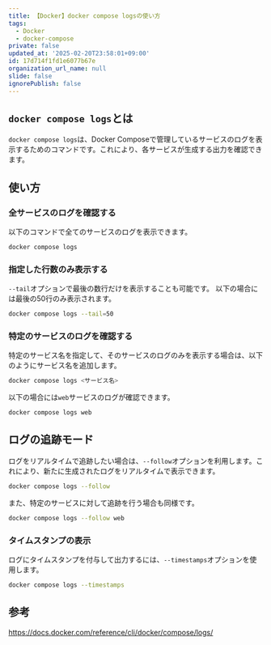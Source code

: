 ```yaml
---
title: 【Docker】docker compose logsの使い方
tags:
  - Docker
  - docker-compose
private: false
updated_at: '2025-02-20T23:58:01+09:00'
id: 17d714f1fd1e6077b67e
organization_url_name: null
slide: false
ignorePublish: false
---
```

## `docker compose logs`とは

`docker compose logs`は、Docker Composeで管理しているサービスのログを表示するためのコマンドです。これにより、各サービスが生成する出力を確認できます。

## 使い方

### 全サービスのログを確認する

以下のコマンドで全てのサービスのログを表示できます。

```bash
docker compose logs
```

### 指定した行数のみ表示する

`--tail`オプションで最後の数行だけを表示することも可能です。
以下の場合には最後の50行のみ表示されます。

```bash
docker compose logs --tail=50
```

### 特定のサービスのログを確認する

特定のサービス名を指定して、そのサービスのログのみを表示する場合は、以下のようにサービス名を追加します。

```bash
docker compose logs <サービス名>
```

以下の場合には`web`サービスのログが確認できます。

```bash
docker compose logs web
```

## ログの追跡モード

ログをリアルタイムで追跡したい場合は、`--follow`オプションを利用します。これにより、新たに生成されたログをリアルタイムで表示できます。

```bash
docker compose logs --follow
```

また、特定のサービスに対して追跡を行う場合も同様です。

```bash
docker compose logs --follow web
```

### タイムスタンプの表示

ログにタイムスタンプを付与して出力するには、`--timestamps`オプションを使用します。

```bash
docker compose logs --timestamps
```

## 参考

https://docs.docker.com/reference/cli/docker/compose/logs/
